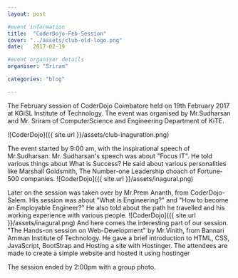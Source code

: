 ```yaml
---
layout: post

#event information
title:  "CoderDojo-Feb-Session"
cover: "../assets/club-old-logo.png"
date:   2017-02-19

#event organiser details
organiser: "Sriram"

categories: "blog"

---
```


The February session of CoderDojo Coimbatore held on 19th February 2017 at KGiSL Institute of Technology. The event was organised by Mr.Sudharsan and Mr. Sriram of ComputerScience and Engineering Department of KiTE.

![CoderDojo]({{ site.url }}/assets/club-inaguration.png)

The event started by 9:00 am, with the inspirational speech of Mr.Sudharsan. Mr. Sudharsan's speech was about "Focus IT". He told various things about What is Success? He said about various personalities like Marshall Goldsmith, The Number-one Leadership choach of Fortune-500 companies.
![CoderDojo]({{ site.url }}/assets/inagural.png)

Later on the session was taken over by Mr.Prem Ananth, from CoderDojo-Salem. His session was about "What is Engineering?" and "How to become an Employable Engineer?" He also told about the path he travelled and his working experience with various people. 
![CoderDojo]({{ site.url }}/assets/inagural.png)
And here comes the interesting part of our session. "The Hands-on session on Web-Development" by Mr.Vinith, from Bannari Amman Institute of Technology. He gave a brief introduction to HTML, CSS, JavaScript, BootStrap and Hosting a site with Hostinger. The attendees are made to create a simple website and hosted it using hostinger

The session ended by 2:00pm with a group photo.
